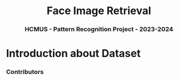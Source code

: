 <h1 align="center"><b>Face Image Retrieval</b></h1>
<h3 align="center"><b>HCMUS - Pattern Recognition Project - 2023-2024</b></h3>

# Introduction about Dataset





### **Contributors**

